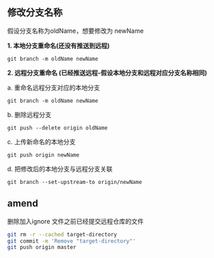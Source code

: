 
## 修改分支名称

假设分支名称为oldName，想要修改为 newName

**1. 本地分支重命名(还没有推送到远程)**

```shell
git branch -m oldName newName
```

**2. 远程分支重命名 (已经推送远程-假设本地分支和远程对应分支名称相同)**  

a. 重命名远程分支对应的本地分支

```shell
git branch -m oldName newName
```

b. 删除远程分支

```shell
git push --delete origin oldName
```

c. 上传新命名的本地分支

```shell
git push origin newName
```

d. 把修改后的本地分支与远程分支关联

```shell
git branch --set-upstream-to origin/newName
```


##  amend


删除加入ignore 文件之前已经提交远程仓库的文件

```bash
git rm -r --cached target-directory
git commit -m 'Remove "target-directory"'
git push origin master
```